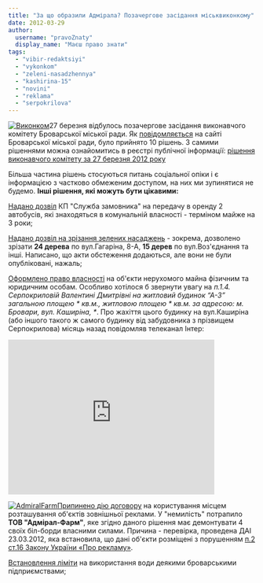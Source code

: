 ```yaml
---
title: "За що образили Адмірала? Позачергове засідання міськвиконкому"
date: 2012-03-29
author: 
  username: "pravoZnaty"
  display_name: "Маєш право знати"
tags: 
  - "vibir-redaktsiyi"
  - "vykonkom"
  - "zeleni-nasadzhennya"
  - "kashirina-15"
  - "novini"
  - "reklama"
  - "serpokrilova"
---
```


[![](https://mpz.brovary.org/wp-content/uploads/2012/03/Vikonkom.jpg "Виконком")](https://mpz.brovary.org/wp-content/uploads/2012/03/Vikonkom.jpg)27 березня відбулось позачергове засідання виконавчого комітету Броварської міської ради. Як [повідомляється](http://docs.pravo-znaty.org.ua/p1053/28.03.2012 "Засідання міськвиконкому") на сайті Броварської міської ради, було прийнято 10 рішень. З самими рішеннями можна ознайомитись в реєстрі публічної інформації: [рішення виконавчого комітету за 27 березня 2012 року](http://docs.pravo-znaty.org.ua/s/0/20/2/0?from=27.03.2012&to=27.03.2012&ENGINE=1&status=0)

Більша частина рішень стосуються питань соціальної опіки і є інформацією з частково обмеженим доступом, на них ми зупинятися не будемо. **Інші рішення, які можуть бути цікавими:**

[Надано дозвіл](http://docs.pravo-znaty.org.ua/p1071/27.03.2012/136 "Рішення виконавчого комітету") КП "Служба замовника" на передачу в оренду 2 автобусів, які знаходяться в комунальній власності - терміном майже на 3 роки;

[Надано дозвіл на зрізання зелених насаджень](http://docs.pravo-znaty.org.ua/p1076/27.03.2012/145 "Дозвіл на знесення зелених насаджень") - зокрема, дозволено зрізати **24 дерева** по вул.Гагаріна, 8-А, **15 дерев** по вул.Воз'єднання та інші. Написано, що акти обстеження додаються, але вони не були опубліковані, нажаль;

[Оформлено право власності](http://docs.pravo-znaty.org.ua/p1072/27.03.2012/143 "Про оформлення права власності") на об'єкти нерухомого майна фізичним та юридичним особам. Особливо хотілося б звернути увагу на _п.1.4. Серпокриловій Валентині Дмитрівні на житловий будинок “А-3” загальною площею \* кв.м., житловою площею \* кв.м. за адресою: м. Бровари, вул. Каширіна, \*_. Про жахіття цього будинку на вул.Каширіна (або іншого такого ж самого будинку від забудовника з прізвищем Серпокрилова) місяць назад повідомляв телеканал Інтер:

<iframe src="http://www.youtube.com/embed/sWSwaCF30gI" frameborder="0" width="420" height="315"></iframe>

[![](https://mpz.brovary.org/wp-content/uploads/2012/03/AdmiralFarm.png "AdmiralFarm")](https://mpz.brovary.org/wp-content/uploads/2012/03/AdmiralFarm.png)[Припинено дію договору](http://docs.pravo-znaty.org.ua/p1077/27.03.2012/144 "Рішення виконкому") на користування місцем розташування об'єктів зовнішньої реклами. У "немилість" потрапило **ТОВ "Адмірал-Фарм"**, яке згідно даного рішення має демонтувати 4 своїх біл-борди власними силами. Причина - перевірка, проведена ДАІ 23.03.2012, яка встановила, що дані об'єкти розміщені з порушенням [п.2 ст.16 Закону України «Про рекламу»](http://zakon2.rada.gov.ua/laws/show/270/96-%D0%B2%D1%80 "Закон України Про рекламу").

[Встановлення ліміти](http://docs.pravo-znaty.org.ua/p1073/27.03.2012/142 "рішення виконкому") на використання води деякими броварськими підприємствами;
